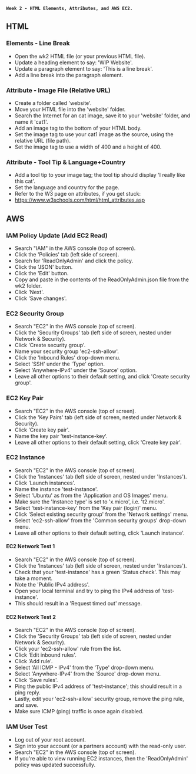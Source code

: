 **`Week 2 - HTML Elements, Attributes, and AWS EC2.`**

## HTML

### Elements - Line Break
- Open the wk2 HTML file (or your previous HTML file).
- Update a heading element to say: 'WIP Website'.
- Update a paragraph element to say: 'This is a line break'.
- Add a line break into the paragraph element.

### Attribute - Image File (Relative URL)
- Create a folder called 'website'.
- Move your HTML file into the 'website' folder.
- Search the Internet for an cat image, save it to your 'website' folder, and name it 'cat1'.
- Add an image tag to the bottom of your HTML body.
- Set the image tag to use your cat1 image as the source, using the relative URL (file path).
- Set the image tag to use a width of 400 and a height of 400.

### Attribute - Tool Tip & Language+Country
- Add a tool tip to your image tag; the tool tip should display 'I really like this cat'.
- Set the language and country for the page.
- Refer to the W3 page on attributes, if you get stuck:
- https://www.w3schools.com/html/html_attributes.asp


## AWS

### IAM Policy Update (Add EC2 Read)
- Search "IAM" in the AWS console (top of screen).
- Click the 'Policies' tab (left side of screen).
- Search for 'ReadOnlyAdmin' and click the policy.
- Click the 'JSON' button.
- Click the 'Edit' button.
- Copy and paste in the contents of the ReadOnlyAdmin.json file from the wk2 folder.
- Click 'Next'.
- Click 'Save changes'.

### EC2 Security Group
- Search "EC2" in the AWS console (top of screen).
- Click the 'Security Groups' tab (left side of screen, nested under Network & Security).
- Click 'Create security group'.
- Name your security group 'ec2-ssh-allow'.
- Click the 'Inbound Rules' drop-down menu.
- Select 'SSH' under the 'Type' option.
- Select 'Anywhere-IPv4' under the 'Source' option.
- Leave all other options to their default setting, and click 'Create security group'.

### EC2 Key Pair
- Search "EC2" in the AWS console (top of screen).
- Click the 'Key Pairs' tab (left side of screen, nested under Network & Security).
- Click 'Create key pair'.
- Name the key pair 'test-instance-key'.
- Leave all other options to their default setting, click 'Create key pair'.

### EC2 Instance
- Search "EC2" in the AWS console (top of screen).
- Click the 'Instances' tab (left side of screen, nested under 'Instances').
- Click 'Launch instances'.
- Name the instance 'test-instance'.
- Select 'Ubuntu' as from the 'Application and OS Images' menu.
- Make sure the 'Instance type' is set to 'x.micro', i.e. 't2.micro'.
- Select 'test-instance-key' from the 'Key pair (login)' menu.
- Click 'Select existing security group' from the 'Network settings' menu.
- Select 'ec2-ssh-allow' from the 'Common security groups' drop-down menu.
- Leave all other options to their default setting, click 'Launch instance'.

#### EC2 Network Test 1
- Search "EC2" in the AWS console (top of screen).
- Click the 'Instances' tab (left side of screen, nested under 'Instances').
- Check that your 'test-instance' has a green 'Status check'. This may take a moment.
- Note the 'Public IPv4 address'.
- Open your local terminal and try to ping the IPv4 address of 'test-instance'.
- This should result in a 'Request timed out' message.

#### EC2 Network Test 2
- Search "EC2" in the AWS console (top of screen).
- Click the 'Security Groups' tab (left side of screen, nested under Network & Security).
- Click your 'ec2-ssh-allow' rule from the list.
- Click 'Edit inbound rules'.
- Click 'Add rule'.
- Select 'All ICMP - IPv4' from the 'Type' drop-down menu.
- Select 'Anywhere-IPv4' from the 'Source' drop-down menu.
- Click 'Save rules'.
- Ping the public IPv4 address of 'test-instance'; this should result in a ping reply.
- Lastly, edit your 'ec2-ssh-allow' security group, remove the ping rule, and save.
- Make sure ICMP (ping) traffic is once again disabled.

### IAM User Test
- Log out of your root account.
- Sign into your account (or a partners account) with the read-only user.
- Search "EC2" in the AWS console (top of screen).
- If you're able to view running EC2 instances, then the 'ReadOnlyAdmin' policy was updated successfully.
